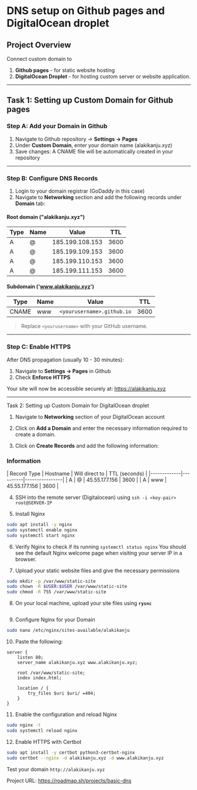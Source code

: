# DNS setup on Github pages and DigitalOcean droplet

## Project Overview
Connect custom domain to 
1. **Github pages** - for static website hosting
2. **DigitalOcean Droplet** - for hosting custom server or website application.

---

## Task 1: Setting up Custom Domain for Github pages

### Step A: Add your Domain in Github
1. Navigate to Github repository -> **Settings -> Pages**
2. Under **Custom Domain**, enter your domain name (alakikanju.xyz)
3. Save changes: A CNAME file will be automatically created in your repository


---

### Step B: Configure DNS Records
1. Login to your domain registrar (GoDaddy in this case)
2. Navigate to **Networking** section and add the following records under **Domain** tab:

#### Root domain ("alakikanju.xyz")
| Type | Name | Value | TTL |
|------|------|-------|-----|
| A | @ |185.199.108.153 | 3600 |
| A | @ |185.199.109.153 | 3600 |
| A | @ |185.199.110.153 | 3600 |
| A | @ |185.199.111.153 | 3600 |

#### Subdomain ('www.alakikanju.xyz')
| Type | Name | Value | TTL |
|------|------|-------|-----|
| CNAME | www | `<yourusername>.github.io` | 3600 |

> Replace `<yourusername>` with your GitHub username.


---

### Step C: Enable HTTPS
After DNS propagation (usually 10 - 30 minutes):
1. Navigate to **Settings -> Pages** in Github
2. Check **Enforce HTTPS**

Your site will now be accessible securely at: https://alakikanju.xyz


---

Task 2: Setting up Custom Domain for DigitalOcean droplet
1. Navigate to **Networking** section of your DigitalOcean account

2. Click on **Add a Domain** and enter the necessary information required to create a domain.

3. Click on **Create Records** and add the following information:
### Information
| Record Type | Hostname | Will direct to | TTL (seconds) |
|-------------|----------|----------------|
| A           |     @    | 45.55.177.156  | 3600 |
| A           |    www   | 45.55.177.156  | 3600 |

4. SSH into the remote server (Digitalocean) using
   ```ssh -i <key-pair> root@SERVER-IP```

5. Install Nginx
```bash sudo apt update
sudo apt install -y nginx
sudo systemctl enable nginx
sudo systemctl start nginx
```

6. Verify Nginx to check if its running
```systemctl status nginx```
You should see the default Nginx welcome page when visiting your server IP in a browser.

7. Upload your static website files and give the necessary permissions
```bash
sudo mkdir -p /var/www/static-site
sudo chown -R $USER:$USER /var/www/static-site
sudo chmod -R 755 /var/www/static-site
```

8. On your local machine, upload your site files using **`rysnc`**
```bash rsync -avz --delete static-site/ root@138.197.82.224:/var/www/static-site/
```

9. Configure Nginx for your Domain
```bash
sudo nano /etc/nginx/sites-available/alakikanju
```

10. Paste the following:
```nginx
server {
    listen 80;
    server_name alakikanju.xyz www.alakikanju.xyz;

    root /var/www/static-site;
    index index.html;

    location / {
        try_files $uri $uri/ =404;
    }
}
```

11. Enable the configuration and reload Nginx
```bash sudo ln -s /etc/nginx/sites-available/alakikanju /etc/nginx/sites-enabled/
sudo nginx -t
sudo systemctl reload nginx
```

12. Enable HTTPS with Certbot
```bash
sudo apt install -y certbot python3-certbot-nginx
sudo certbot --nginx -d alakikanju.xyz -d www.alakikanju.xyz
```

Test your domain `http://alakikanju.xyz`

Project URL: https://roadmap.sh/projects/basic-dns
